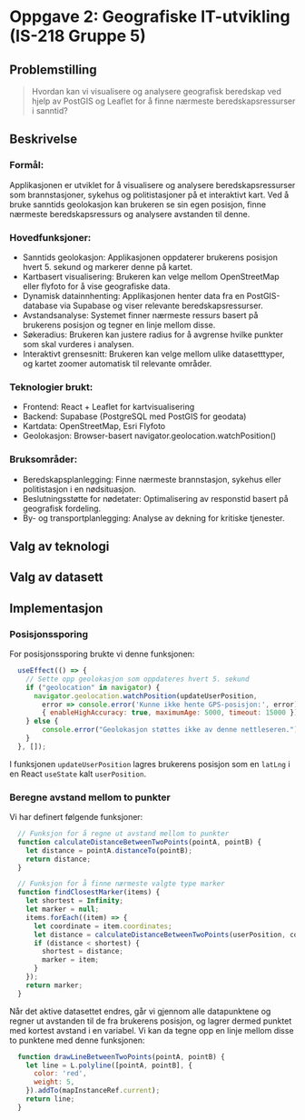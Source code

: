 # Oppgave 2: Geografiske IT-utvikling (IS-218 Gruppe 5)

## Problemstilling

> Hvordan kan vi visualisere og analysere geografisk beredskap ved hjelp av PostGIS og Leaflet for å finne nærmeste beredskapsressurser i sanntid?

## Beskrivelse

### Formål:

Applikasjonen er utviklet for å visualisere og analysere beredskapsressurser som brannstasjoner, sykehus og politistasjoner på et interaktivt kart. Ved å bruke sanntids geolokasjon kan brukeren se sin egen posisjon, finne nærmeste beredskapsressurs og analysere avstanden til denne.

### Hovedfunksjoner:

* Sanntids geolokasjon: Applikasjonen oppdaterer brukerens posisjon hvert 5. sekund og markerer denne på kartet.
* Kartbasert visualisering: Brukeren kan velge mellom OpenStreetMap eller flyfoto for å vise geografiske data.
* Dynamisk datainnhenting: Applikasjonen henter data fra en PostGIS-database via Supabase og viser relevante beredskapsressurser.
* Avstandsanalyse: Systemet finner nærmeste ressurs basert på brukerens posisjon og tegner en linje mellom disse.
* Søkeradius: Brukeren kan justere radius for å avgrense hvilke punkter som skal vurderes i analysen.
* Interaktivt grensesnitt: Brukeren kan velge mellom ulike datasetttyper, og kartet zoomer automatisk til relevante områder.

### Teknologier brukt:

* Frontend: React + Leaflet for kartvisualisering
* Backend: Supabase (PostgreSQL med PostGIS for geodata)
* Kartdata: OpenStreetMap, Esri Flyfoto
* Geolokasjon: Browser-basert navigator.geolocation.watchPosition()

### Bruksområder:

* Beredskapsplanlegging: Finne nærmeste brannstasjon, sykehus eller politistasjon i en nødsituasjon.
* Beslutningsstøtte for nødetater: Optimalisering av responstid basert på geografisk fordeling.
* By- og transportplanlegging: Analyse av dekning for kritiske tjenester.

## Valg av teknologi

## Valg av datasett

## Implementasjon

### Posisjonssporing

For posisjonssporing brukte vi denne funksjonen:
```js
  useEffect(() => {
    // Sette opp geolokasjon som oppdateres hvert 5. sekund
    if ("geolocation" in navigator) {
      navigator.geolocation.watchPosition(updateUserPosition, 
        error => console.error('Kunne ikke hente GPS-posisjon:', error), 
        { enableHighAccuracy: true, maximumAge: 5000, timeout: 15000 });
    } else {
        console.error("Geolokasjon støttes ikke av denne nettleseren.");
    }
  }, []);
```
I funksjonen `updateUserPosition` lagres brukerens posisjon som en `latLng` i en React `useState` kalt `userPosition`.

### Beregne avstand mellom to punkter

Vi har definert følgende funksjoner:
```jsx
  // Funksjon for å regne ut avstand mellom to punkter
  function calculateDistanceBetweenTwoPoints(pointA, pointB) {
    let distance = pointA.distanceTo(pointB);
    return distance;
  }

  // Funksjon for å finne nærmeste valgte type marker
  function findClosestMarker(items) {
    let shortest = Infinity;
    let marker = null;
    items.forEach((item) => {
      let coordinate = item.coordinates;
      let distance = calculateDistanceBetweenTwoPoints(userPosition, coordinate);
      if (distance < shortest) {
        shortest = distance;
        marker = item;
      }
    });
    return marker;
  }
```
Når det aktive datasettet endres, går vi gjennom alle datapunktene og regner ut avstanden til de fra brukerens posisjon, og lagrer dermed punktet med kortest avstand i en variabel. Vi kan da tegne opp en linje mellom disse to punktene med denne funksjonen:
```jsx
  function drawLineBetweenTwoPoints(pointA, pointB) {
    let line = L.polyline([pointA, pointB], {
      color: 'red',
      weight: 5,
    }).addTo(mapInstanceRef.current);
    return line;
  }
```

